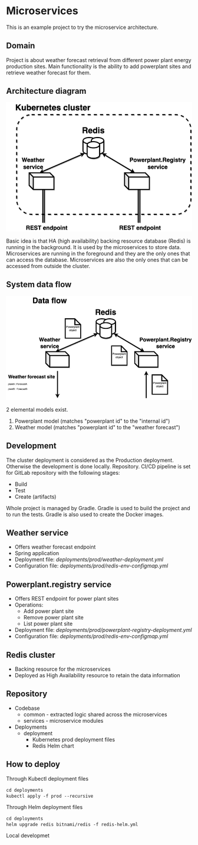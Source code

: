 # Microservices

This is an example project to try the microservice architecture.

## Domain

Project is about weather forecast retrieval from different power plant energy production sites. Main functionality is the ability to add powerplant sites and retrieve weather forecast for them.

## Architecture diagram
![Architecture](source/Arch.png)

Basic idea is that HA (high availability) backing resource database (Redis) is running in the background. It is used by the microservices to store data. Microservices are running in the foreground and they are the only ones that can access the database. Microservices are also the only ones that can be accessed from outside the cluster.

## System data flow
![Flow](source/Flow.png)

2 elemental models exist. 
1. Powerplant model (matches "powerplant id" to the "internal id")
2. Weather model (matches "powerplant id" to the "weather forecast")


## Development
The cluster deployment is considered as the Production deployment. Otherwise the development is done locally.
Repository. CI/CD pipeline is set for GitLab repository with the following stages:
- Build
- Test
- Create (artifacts)

Whole project is managed by Gradle. Gradle is used to build the project and to run the tests. Gradle is also used to create the Docker images.

## Weather service
- Offers weather forecast endpoint
- Spring application
- Deployment file: _deployments/prod/weather-deployment.yml_
- Configuration file: _deployments/prod/redis-env-configmap.yml_

## Powerplant.registry service
- Offers REST endpoint for power plant sites
- Operations:
  - Add power plant site
  - Remove power plant site
  - List power plant site
- Deployment file: _deployments/prod/powerplant-registry-deployment.yml_
- Configuration file: _deployments/prod/redis-env-configmap.yml_

## Redis cluster
- Backing resource for the microservices
- Deployed as High Availability resource to retain the data information

## Repository
- Codebase
  - common - extracted logic shared across the microservices
  - services - microservice modules
- Deployments
  - deployment
    - Kubernetes prod deployment files
    - Redis Helm chart

## How to deploy
Through Kubectl deployment files
```shell
cd deployments
kubectl apply -f prod --recursive
```

Through Helm deployment files
```shell
cd deployments
helm upgrade redis bitnami/redis -f redis-helm.yml
```

Local developmet
